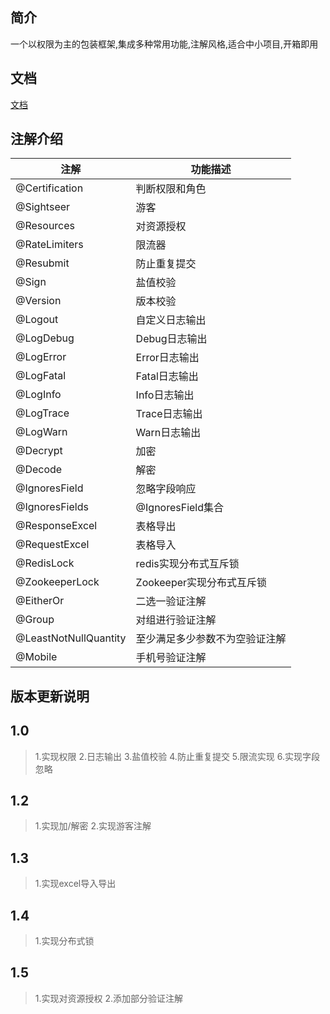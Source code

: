 ## 简介
一个以权限为主的包装框架,集成多种常用功能,注解风格,适合中小项目,开箱即用

## 文档
 
[文档](https://github.com/adongs/security-manager-spring-boot-starter/wiki)


## 注解介绍

|注解|功能描述|
|---|---|
@Certification|判断权限和角色
@Sightseer|游客
@Resources|对资源授权
@RateLimiters|限流器
@Resubmit|防止重复提交
@Sign|盐值校验
@Version|版本校验
@Logout|自定义日志输出
@LogDebug|Debug日志输出
@LogError|Error日志输出
@LogFatal|Fatal日志输出
@LogInfo|Info日志输出
@LogTrace|Trace日志输出
@LogWarn|Warn日志输出
@Decrypt|加密
@Decode|解密
@IgnoresField|忽略字段响应
@IgnoresFields|@IgnoresField集合
@ResponseExcel|表格导出
@RequestExcel|表格导入
@RedisLock|redis实现分布式互斥锁
@ZookeeperLock|Zookeeper实现分布式互斥锁
@EitherOr|二选一验证注解
@Group|对组进行验证注解
@LeastNotNullQuantity|至少满足多少参数不为空验证注解
@Mobile|手机号验证注解



## 版本更新说明

## 1.0

> 1.实现权限
> 2.日志输出
> 3.盐值校验
> 4.防止重复提交
> 5.限流实现
> 6.实现字段忽略

## 1.2

> 1.实现加/解密
> 2.实现游客注解

## 1.3

> 1.实现excel导入导出

## 1.4

> 1.实现分布式锁

## 1.5
> 1.实现对资源授权
> 2.添加部分验证注解